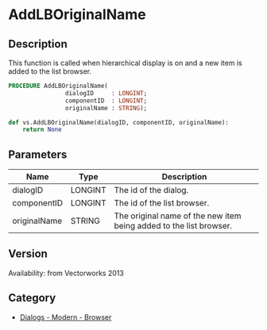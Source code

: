 # AddLBOriginalName

## Description
This function is called when hierarchical display is on and a new item is added to the list browser.

```pascal
PROCEDURE AddLBOriginalName(
				dialogID     : LONGINT;
				componentID  : LONGINT;
				originalName : STRING);
```

```python
def vs.AddLBOriginalName(dialogID, componentID, originalName):
    return None
```

## Parameters
|Name|Type|Description|
|---|---|---|
|dialogID|LONGINT|The id of the dialog.|
|componentID|LONGINT|The id of the list browser.|
|originalName|STRING|The original name of the new item being added to the list browser.|

## Version
Availability: from Vectorworks 2013

## Category
* [Dialogs - Modern - Browser](../Categories/Dialogs%20-%20Modern%20-%20Browser.md)
